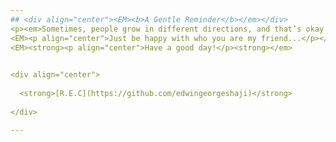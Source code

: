 ```yaml
---
## <div align="center"><EM><b>A Gentle Reminder</b></em></div>
<p><em>Sometimes, people grow in different directions, and that’s okay. What matters most is how you rebuild yourself and find happiness within.</EM> </p>
<EM><p align="center">Just be happy with who you are my friend...</p></em>
<EM><strong><p align="center">Have a good day!</p><strong></em>
  

<div align="center">
  
  <strong>[R.E.C](https://github.com/edwingeorgeshaji)</strong>
  
</div>

---
```

